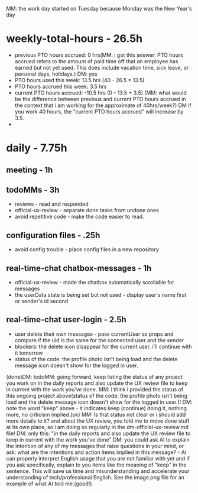 MM: the work day started on Tuesday because Monday was the New Year's day

# weekly-total-hours - 26.5h
* previous PTO hours accrued: 0 hrs(MM: i got this answer: PTO hours accrued refers to the amount of paid time off that an employee has earned but not yet used. This does include vacation time, sick leave, or personal days, holidays.) DM: yes
* PTO hours used this week: 13.5 hrs (40 - 26.5 = 13.5)
* PTO hours accrued this week: 3.5 hrs
* current PTO hours accrued: -10.5 hrs (0 - 13.5 + 3.5) (MM: what would be the difference between previous and current PTO hours accrued in the context that i am working for the approximate of 40hrs/week?) DM if you work 40 hours, the "current PTO hours accrued" will increase by 3.5.
* 
# daily - 7.75h

## meeting - 1h

## todoMMs - 3h
* reviews - read and responded
* official-ux-review - separate done tasks from undone ones
* avoid repetitive code - make the code easier to read.

## configuration files - .25h
* avoid config trouble - place config files in a new repository

## real-time-chat chatbox-messages - 1h
* official-ux-review - made the chatbox automatically scrollable for messages
* the userData state is being set but not used - display user's name first or sender's id second

## real-time-chat user-login - 2.5h
* user delete their own messages - pass currentUser as props and compare if the uid is the same for the connected user and the sender
* blockers: the delete icon disappear for the current user. i'll continue with it tomorrow
* status of the code: the profile photo isn't being load and the delete message icon doesn't show for the logged in user.

(done)DM: todoMM: going forward, keep listing the status of any project you work on in the daily reports and also update the UX review file to keep in current with the work you've done.
MM: i think i provided the status of this ongoing project above(status of the code: the profile photo isn't being load and the delete message icon doesn't show for the logged in user.)! DM: note the word "keep" above - it indicates keep (continue) doing it, nothing more, no criticism implied.(ok)
MM: Is that status not clear or i should add more details to it? and about the UX review, you told me to move done stuff at its own place, so i am doing so regularly in the dm-official-ux-review.md file! DM: only this: "in the daily reports and also update the UX review file to keep in current with the work you've done"
DM: you could ask AI to explain the intention of any of my messages that raise questions in your mind, or ask: what are the intentions and action items implied in this message? - AI can properly interpret English usage that you are not familiar with yet and if you ask specifically, explain to you items like the meaning of "keep" in the sentence. This will save us time and misunderstanding and accelerate your understanding of tech/professional English. See the image.png file for an example of what AI told me.(good!)


